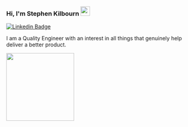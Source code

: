 ### Hi, I'm Stephen Kilbourn <img src="https://media.giphy.com/media/hvRJCLFzcasrR4ia7z/giphy.gif" width="25px">
[![Linkedin Badge](https://img.shields.io/badge/-LinkedIn-0e76a8?style=flat-square&logo=Linkedin&logoColor=white)](https://linkedin.com/in/stephenkilbourn/)


I am a Quality Engineer with an interest in all things that genuinely help deliver a better product. 


<img height="180em" src="https://github-readme-stats.vercel.app/api?username=krulletc&show_icons=true&hide_border=true&&count_private=true&include_all_commits=true" />
